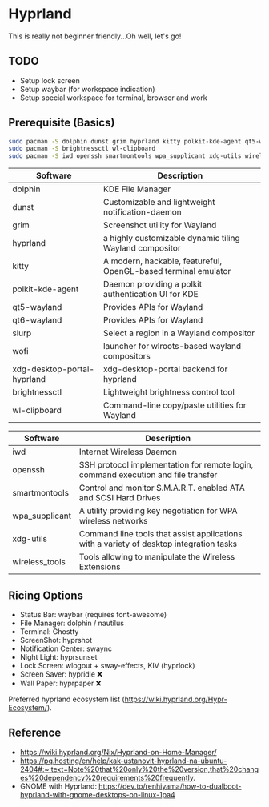 # Hyprland

This is really not beginner friendly...Oh well, let's go!

## TODO

- Setup lock screen
- Setup waybar (for workspace indication)
- Setup special workspace for terminal, browser and work

## Prerequisite (Basics)

```bash
sudo pacman -S dolphin dunst grim hyprland kitty polkit-kde-agent qt5-wayland qt6-wayland wofi slurp xdg-desktop-portal-hyprland
sudo pacman -S brightnessctl wl-clipboard
sudo pacman -S iwd openssh smartmontools wpa_supplicant xdg-utils wireless_tools
```

Software | Description
---|---
dolphin                       | KDE File Manager
dunst                         | Customizable and lightweight notification-daemon
grim                          | Screenshot utility for Wayland
hyprland                      | a highly customizable dynamic tiling Wayland compositor
kitty                         | A modern, hackable, featureful, OpenGL-based terminal emulator
polkit-kde-agent              | Daemon providing a polkit authentication UI for KDE
qt5-wayland                   | Provides APIs for Wayland
qt6-wayland                   | Provides APIs for Wayland
slurp                         | Select a region in a Wayland compositor
wofi                          | launcher for wlroots-based wayland compositors
xdg-desktop-portal-hyprland   | xdg-desktop-portal backend for hyprland
brightnessctl                 | Lightweight brightness control tool
wl-clipboard                  | Command-line copy/paste utilities for Wayland

Software | Description
---|---
iwd              | Internet Wireless Daemon
openssh          | SSH protocol implementation for remote login, command execution and file transfer
smartmontools    | Control and monitor S.M.A.R.T. enabled ATA and SCSI Hard Drives
wpa_supplicant   | A utility providing key negotiation for WPA wireless networks
xdg-utils        | Command line tools that assist applications with a variety of desktop integration tasks
wireless_tools   | Tools allowing to manipulate the Wireless Extensions

## Ricing Options

- Status Bar: waybar (requires font-awesome)
- File Manager: dolphin / nautilus
- Terminal: Ghostty
- ScreenShot: hyprshot
- Notification Center: swaync
- Night Light: hyprsunset
- Lock Screen: wlogout + sway-effects, KIV (hyprlock)
- Screen Saver: hypridle ❌
- Wall Paper: hyprpaper ❌

Preferred hyprland ecosystem list (https://wiki.hyprland.org/Hypr-Ecosystem/).

## Reference

- https://wiki.hyprland.org/Nix/Hyprland-on-Home-Manager/
- https://pq.hosting/en/help/kak-ustanovit-hyprland-na-ubuntu-2404#:~:text=Note%20that%20only%20the%20version,that%20changes%20dependency%20requirements%20frequently.
- GNOME with Hyprland: https://dev.to/renhiyama/how-to-dualboot-hyprland-with-gnome-desktops-on-linux-1pa4
